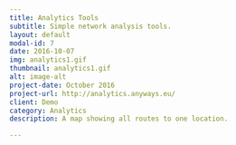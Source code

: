 ```yaml
---
title: Analytics Tools
subtitle: Simple network analysis tools.
layout: default
modal-id: 7
date: 2016-10-07
img: analytics1.gif
thumbnail: analytics1.gif
alt: image-alt
project-date: October 2016
project-url: http://analytics.anyways.eu/
client: Demo
category: Analytics
description: A map showing all routes to one location.

---
```

